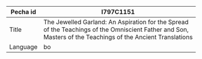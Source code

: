 |Pecha id | I797C1151
| --- | --- 
|Title | The Jewelled Garland: An Aspiration for the Spread of the Teachings of the Omniscient Father and Son, Masters of the Teachings of the Ancient Translations 
|Language | bo
